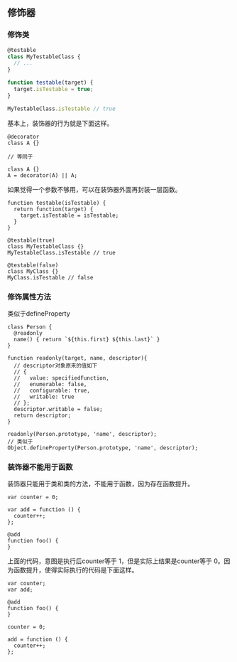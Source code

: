 ## 修饰器

### 修饰类

```js
@testable
class MyTestableClass {
  // ...
}

function testable(target) {
  target.isTestable = true;
}

MyTestableClass.isTestable // true
```

基本上，装饰器的行为就是下面这样。

```JS
@decorator
class A {}

// 等同于

class A {}
A = decorator(A) || A;
```

如果觉得一个参数不够用，可以在装饰器外面再封装一层函数。

```TS
function testable(isTestable) {
  return function(target) {
    target.isTestable = isTestable;
  }
}

@testable(true)
class MyTestableClass {}
MyTestableClass.isTestable // true

@testable(false)
class MyClass {}
MyClass.isTestable // false
```

### 修饰属性方法


类似于defineProperty
```TS
class Person {
  @readonly
  name() { return `${this.first} ${this.last}` }
}
```

```TS
function readonly(target, name, descriptor){
  // descriptor对象原来的值如下
  // {
  //   value: specifiedFunction,
  //   enumerable: false,
  //   configurable: true,
  //   writable: true
  // };
  descriptor.writable = false;
  return descriptor;
}

readonly(Person.prototype, 'name', descriptor);
// 类似于
Object.defineProperty(Person.prototype, 'name', descriptor);
```

### 装饰器不能用于函数

装饰器只能用于类和类的方法，不能用于函数，因为存在函数提升。


```
var counter = 0;

var add = function () {
  counter++;
};

@add
function foo() {
}
```

上面的代码，意图是执行后counter等于 1，但是实际上结果是counter等于 0。因为函数提升，使得实际执行的代码是下面这样。

```
var counter;
var add;

@add
function foo() {
}

counter = 0;

add = function () {
  counter++;
};
```
